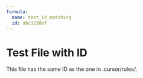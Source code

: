 ```yaml
---
formula:
  name: test_id_matching
  id: abc123def
---
```


# Test File with ID

This file has the same ID as the one in .cursor/rules/.
